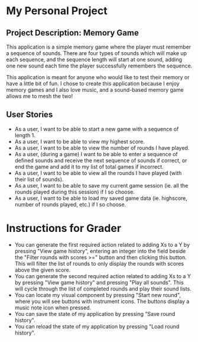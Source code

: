 # My Personal Project

## Project Description: Memory Game

This application is a simple memory game where the player
must remember a sequence of sounds. There are four
types of sounds which will make up each sequence, and the
sequence length will start at one sound, adding one new sound
each time the player successfully remembers the sequence.

This application is meant for anyone who would like to test their
memory or have a little bit of fun. I chose to create this application
because I enjoy memory games and I also love music, and a sound-based
memory game allows me to mesh the two!

## User Stories

- As a user, I want to be able to start a new game with a sequence
of length 1.
- As a user, I want to be able to view my
highest score.
- As a user, I want to be able to view the number of rounds I have played.
- As a user, (during a game) I want to be able to enter a sequence of
defined sounds and receive the next sequence of sounds if correct, or
end the game and add it to my list of total games if incorrect.
- As a user, I want to be able to view all the rounds I have played (with their list of sounds).
- As a user, I want to be able to save my current game session (ie.
all the rounds played during this session) if I so choose.
- As a user, I want to be able to load my saved game data (ie. highscore,
number of rounds played, etc.) if I so choose.

# Instructions for Grader

- You can generate the first required action related to adding Xs to a Y by pressing "View game history", entering an
integer into the field beside the "Filter rounds with scores >=" button and then clicking this button. This
will filter the list of rounds to only display the rounds with scores above the given score.
- You can generate the second required action related to adding Xs to a Y by pressing "View game history" and pressing
"Play all sounds". This will cycle through the list of completed rounds and play their sound lists.
- You can locate my visual component by pressing "Start new round", where you will see buttons with instrument icons.
The buttons display a music note icon when pressed.
- You can save the state of my application by pressing "Save round history".
- You can reload the state of my application by pressing "Load round history".

